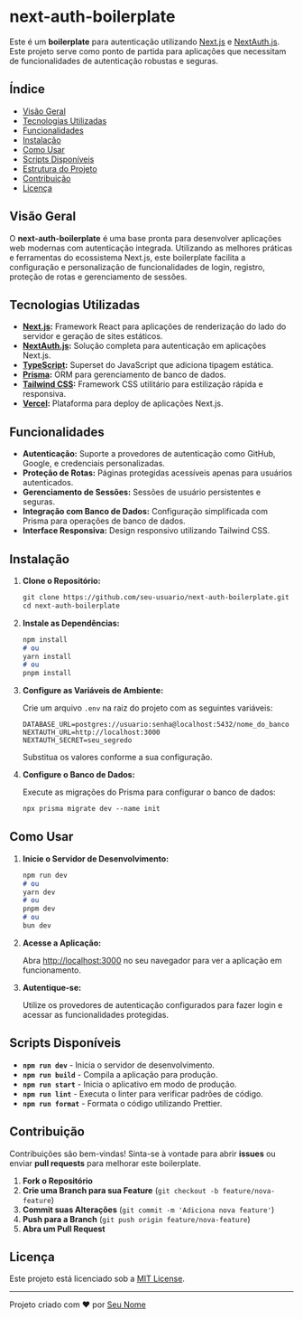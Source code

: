 # next-auth-boilerplate

Este é um **boilerplate** para autenticação utilizando [Next.js](https://nextjs.org/) e [NextAuth.js](https://next-auth.js.org/). Este projeto serve como ponto de partida para aplicações que necessitam de funcionalidades de autenticação robustas e seguras.

## Índice

- [Visão Geral](#visão-geral)
- [Tecnologias Utilizadas](#tecnologias-utilizadas)
- [Funcionalidades](#funcionalidades)
- [Instalação](#instalação)
- [Como Usar](#como-usar)
- [Scripts Disponíveis](#scripts-disponíveis)
- [Estrutura do Projeto](#estrutura-do-projeto)
- [Contribuição](#contribuição)
- [Licença](#licença)

## Visão Geral

O **next-auth-boilerplate** é uma base pronta para desenvolver aplicações web modernas com autenticação integrada. Utilizando as melhores práticas e ferramentas do ecossistema Next.js, este boilerplate facilita a configuração e personalização de funcionalidades de login, registro, proteção de rotas e gerenciamento de sessões.

## Tecnologias Utilizadas

- **[Next.js](https://nextjs.org/):** Framework React para aplicações de renderização do lado do servidor e geração de sites estáticos.
- **[NextAuth.js](https://next-auth.js.org/):** Solução completa para autenticação em aplicações Next.js.
- **[TypeScript](https://www.typescriptlang.org/):** Superset do JavaScript que adiciona tipagem estática.
- **[Prisma](https://www.prisma.io/):** ORM para gerenciamento de banco de dados.
- **[Tailwind CSS](https://tailwindcss.com/):** Framework CSS utilitário para estilização rápida e responsiva.
- **[Vercel](https://vercel.com/):** Plataforma para deploy de aplicações Next.js.

## Funcionalidades

- **Autenticação:** Suporte a provedores de autenticação como GitHub, Google, e credenciais personalizadas.
- **Proteção de Rotas:** Páginas protegidas acessíveis apenas para usuários autenticados.
- **Gerenciamento de Sessões:** Sessões de usuário persistentes e seguras.
- **Integração com Banco de Dados:** Configuração simplificada com Prisma para operações de banco de dados.
- **Interface Responsiva:** Design responsivo utilizando Tailwind CSS.

## Instalação

1. **Clone o Repositório:**

   ```bash:/README.md
   git clone https://github.com/seu-usuario/next-auth-boilerplate.git
   cd next-auth-boilerplate
   ```

2. **Instale as Dependências:**

   ```bash:/README.md
   npm install
   # ou
   yarn install
   # ou
   pnpm install
   ```

3. **Configure as Variáveis de Ambiente:**

   Crie um arquivo `.env` na raiz do projeto com as seguintes variáveis:

   ```env:/.env
   DATABASE_URL=postgres://usuario:senha@localhost:5432/nome_do_banco
   NEXTAUTH_URL=http://localhost:3000
   NEXTAUTH_SECRET=seu_segredo
   ```

   Substitua os valores conforme a sua configuração.

4. **Configure o Banco de Dados:**

   Execute as migrações do Prisma para configurar o banco de dados:

   ```bash:/README.md
   npx prisma migrate dev --name init
   ```

## Como Usar

1. **Inicie o Servidor de Desenvolvimento:**

   ```bash:/README.md
   npm run dev
   # ou
   yarn dev
   # ou
   pnpm dev
   # ou
   bun dev
   ```

2. **Acesse a Aplicação:**

   Abra [http://localhost:3000](http://localhost:3000) no seu navegador para ver a aplicação em funcionamento.

3. **Autentique-se:**

   Utilize os provedores de autenticação configurados para fazer login e acessar as funcionalidades protegidas.

## Scripts Disponíveis

- **`npm run dev`** - Inicia o servidor de desenvolvimento.
- **`npm run build`** - Compila a aplicação para produção.
- **`npm run start`** - Inicia o aplicativo em modo de produção.
- **`npm run lint`** - Executa o linter para verificar padrões de código.
- **`npm run format`** - Formata o código utilizando Prettier.

## Contribuição

Contribuições são bem-vindas! Sinta-se à vontade para abrir **issues** ou enviar **pull requests** para melhorar este boilerplate.

1. **Fork o Repositório**
2. **Crie uma Branch para sua Feature** (`git checkout -b feature/nova-feature`)
3. **Commit suas Alterações** (`git commit -m 'Adiciona nova feature'`)
4. **Push para a Branch** (`git push origin feature/nova-feature`)
5. **Abra um Pull Request**

## Licença

Este projeto está licenciado sob a [MIT License](./LICENSE).

---

Projeto criado com ❤️ por [Seu Nome](https://github.com/seu-usuario)
